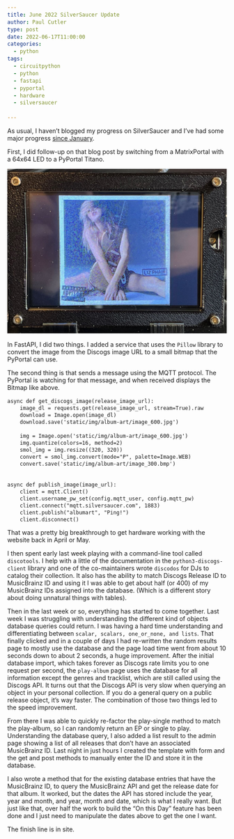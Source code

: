 ```yaml
---
title: June 2022 SilverSaucer Update
author: Paul Cutler 
type: post 
date: 2022-06-17T11:00:00
categories:
  - python
tags:
  - circuitpython
  - python
  - fastapi
  - pyportal
  - hardware
  - silversaucer

---
```

As usual, I haven’t blogged my progress on SilverSaucer and I’ve had some major progress [since January](https://paulcutler.org/posts/2022/01/silver-saucer-progress-january-2022/).  

First, I did follow-up on that blog post by switching from a MatrixPortal with a 64x64 LED to a PyPortal Titano.

![Liz Phair's self titled album displayed on a PyPortal](lizphair-pyportal.jpeg)

In FastAPI, I did two things.  I added a service that uses the  `Pillow`  library to convert the image from the Discogs image URL to a small bitmap that  the PyPortal can use.

The second thing is that sends a message using the MQTT protocol.  The PyPortal is watching for that message, and when received displays the Bitmap like above. 

```
async def get_discogs_image(release_image_url):
    image_dl = requests.get(release_image_url, stream=True).raw
    download = Image.open(image_dl)
    download.save('static/img/album-art/image_600.jpg')

    img = Image.open('static/img/album-art/image_600.jpg')
    img.quantize(colors=16, method=2)
    smol_img = img.resize((320, 320))
    convert = smol_img.convert(mode="P", palette=Image.WEB)
    convert.save('static/img/album-art/image_300.bmp')


async def publish_image(image_url):
    client = mqtt.Client()
    client.username_pw_set(config.mqtt_user, config.mqtt_pw)
    client.connect("mqtt.silversaucer.com", 1883)
    client.publish("albumart", "Ping!")
    client.disconnect()

```

That was a pretty big breakthrough to get hardware working with the website back in April or May.

I then spent early last week playing with a command-line tool called `discotools`.  I help with a little of the documentation in the `python3-discogs-client` library and one of the co-maintainers wrote `discodos` for DJs to catalog their collection.  It also has the ability to match Discogs Release ID to MusicBrainz ID and using it I was able to get about half (or 400) of my MusicBrainz IDs assigned into the database.  (Which is a different story about doing unnatural things with tables).

Then in the last week or so, everything has started to come together.  Last week I was struggling with understanding the different kind of objects database queries could return.  I was having a hard time understanding and differentiating between `scalar, scalars, one_or_none, and lists`.  That finally clicked and in a couple of days I had re-written the random results page to mostly use the database and the page load time went from about 10 seconds down to about 2 seconds, a huge improvement.  After the initial database import, which takes forever as Discogs rate limits you to one request per second, the `play-album` page uses the database for all information except the genres and tracklist, which are still called using the Discogs API.  It turns out that the Discogs API is very slow when querying an object in your personal collection. If you do a general query on a public release object, it’s way faster.  The combination of those two things led to the speed improvement.

From there I was able to quickly re-factor the play-single method to match the play-album, so I can randomly return an EP or single to play.  Understanding the database query, I also added a list result to the admin page showing a list of all releases that don’t have an associated MusicBrainz ID.  Last night in just hours I created the template with form and the get and post methods to manually enter the ID and store it in the database.  

I also wrote a method that for the existing database entries that have the MusicBrainz ID, to query the MusicBrainz API and get the release date for that album.  It worked, but the dates the API has stored include the year, year and month, and year, month and date, which is what I really want.  But just like that, over half the work to build the “On this Day” feature has been done and I just need to manipulate the dates above to get the one I want.

The finish line is in site.



